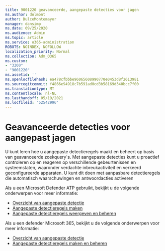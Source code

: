```yaml
---
title: 9001220 geavanceerde, aangepaste detecties voor jagen
ms.author: dolmont
author: DulceMontemayor
manager: dansimp
ms.date: 09/25/2020
ms.audience: Admin
ms.topic: article
ms.service: o365-administration
ROBOTS: NOINDEX, NOFOLLOW
localization_priority: Normal
ms.collection: Adm_O365
ms.custom:
- "3200"
- "9001220"
ms.assetid: ''
ms.openlocfilehash: ea478cfbbbe96065608990770e0453d8f2613981
ms.sourcegitcommit: f4866e94918c7b591ad0cd3b58169d340bcc7f00
ms.translationtype: MT
ms.contentlocale: nl-NL
ms.lasthandoff: 05/19/2021
ms.locfileid: "52542996"
---
```

# <a name="advanced-hunting-custom-detections"></a>Geavanceerde detecties voor aangepast jagen

U kunt leren hoe u aangepaste detectieregels maakt en beheert op basis van geavanceerde zoekquery's. Met aangepaste detecties kunt u proactief controleren op en reageren op verschillende gebeurtenissen en systeemstaten, waaronder verdachte inbreukactiviteit en verkeerd geconfigureerde apparaten. U kunt dit doen met aanpasbare detectieregels die automatisch waarschuwingen en antwoordacties activeren
  
Als u een Microsoft Defender ATP gebruikt, bekijkt u de volgende onderwerpen voor meer informatie: 
- [Overzicht van aangepaste detectie](/windows/security/threat-protection/microsoft-defender-atp/overview-custom-detections)
- [Aangepaste detectieregels maken](/windows/security/threat-protection/microsoft-defender-atp/custom-detection-rules)
- [Aangepaste detectieregels weergeven en beheren](/windows/security/threat-protection/microsoft-defender-atp/custom-detections-manage)

Als u een defender Microsoft 365, bekijkt u de volgende onderwerpen voor meer informatie: 
- [Overzicht van aangepaste detectie](/microsoft-365/security/mtp/custom-detections-overview)
- [Aangepaste detectieregels maken en beheren](/microsoft-365/security/mtp/custom-detection-rules)
